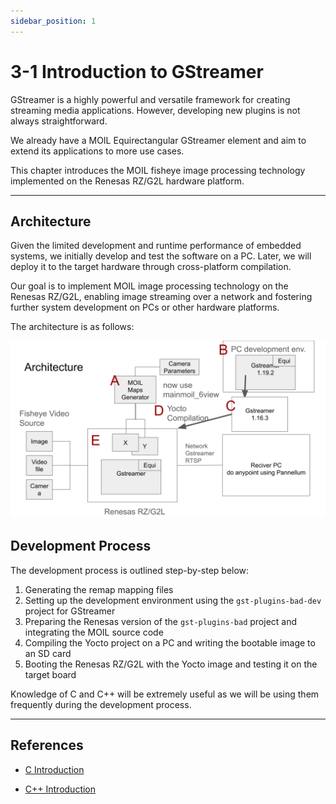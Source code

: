 ```yaml
---
sidebar_position: 1
---
```


# 3-1 Introduction to GStreamer

GStreamer is a highly powerful and versatile framework for creating streaming media applications. However, developing new plugins is not always straightforward.

We already have a MOIL Equirectangular GStreamer element and aim to extend its applications to more use cases.

This chapter introduces the MOIL fisheye image processing technology implemented on the Renesas RZ/G2L hardware platform.

---

## Architecture

Given the limited development and runtime performance of embedded systems, we initially develop and test the software on a PC. Later, we will deploy it to the target hardware through cross-platform compilation.

Our goal is to implement MOIL image processing technology on the Renesas RZ/G2L, enabling image streaming over a network and fostering further system development on PCs or other hardware platforms.

The architecture is as follows:

![architecture](./img/3-1-0.png)

## Development Process

The development process is outlined step-by-step below:

1. Generating the remap mapping files
2. Setting up the development environment using the `gst-plugins-bad-dev` project for GStreamer
3. Preparing the Renesas version of the `gst-plugins-bad` project and integrating the MOIL source code
4. Compiling the Yocto project on a PC and writing the bootable image to an SD card
5. Booting the Renesas RZ/G2L with the Yocto image and testing it on the target board

Knowledge of C and C++ will be extremely useful as we will be using them frequently during the development process.

---

## References

- [C Introduction](https://www.w3schools.com/c/c_intro.php)

- [C++ Introduction](https://www.w3schools.com/cpp/cpp_intro.asp)